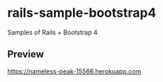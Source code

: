 # rails-sample-bootstrap4

Samples of Rails + Bootstrap 4 

## Preview
https://nameless-peak-15566.herokuapp.com
